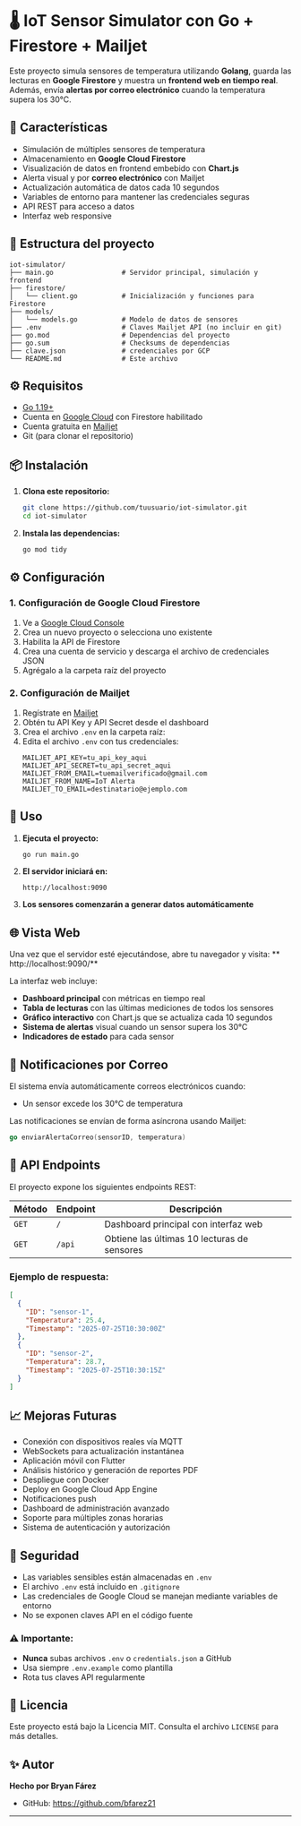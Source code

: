 # 🌡️ IoT Sensor Simulator con Go + Firestore + Mailjet

Este proyecto simula sensores de temperatura utilizando **Golang**, guarda las lecturas en **Google Firestore** y muestra un **frontend web en tiempo real**. Además, envía **alertas por correo electrónico** cuando la temperatura supera los 30°C.


## 🚀 Características

-  Simulación de múltiples sensores de temperatura
-  Almacenamiento en **Google Cloud Firestore**
-  Visualización de datos en frontend embebido con **Chart.js**
-  Alerta visual y por **correo electrónico** con Mailjet
-  Actualización automática de datos cada 10 segundos
-  Variables de entorno para mantener las credenciales seguras
-  API REST para acceso a datos
-  Interfaz web responsive

## 🧱 Estructura del proyecto

```
iot-simulator/
├── main.go                 # Servidor principal, simulación y frontend
├── firestore/
│   └── client.go           # Inicialización y funciones para Firestore
├── models/
│   └── models.go           # Modelo de datos de sensores
├── .env                    # Claves Mailjet API (no incluir en git)
├── go.mod                  # Dependencias del proyecto
├── go.sum                  # Checksums de dependencias
├── clave.json              # credenciales por GCP 
└── README.md               # Este archivo
```

## ⚙️ Requisitos

- [Go 1.19+](https://go.dev/dl/)
- Cuenta en [Google Cloud](https://console.cloud.google.com/) con Firestore habilitado
- Cuenta gratuita en [Mailjet](https://www.mailjet.com/)
- Git (para clonar el repositorio)

## 📦 Instalación

1. **Clona este repositorio:**
   ```bash
   git clone https://github.com/tuusuario/iot-simulator.git
   cd iot-simulator
   ```

2. **Instala las dependencias:**
   ```bash
   go mod tidy
   ```

## ⚙️ Configuración

### 1. Configuración de Google Cloud Firestore

1. Ve a [Google Cloud Console](https://console.cloud.google.com/)
2. Crea un nuevo proyecto o selecciona uno existente
3. Habilita la API de Firestore
4. Crea una cuenta de servicio y descarga el archivo de credenciales JSON
5. Agrégalo a la carpeta raíz del proyecto
  

### 2. Configuración de Mailjet

1. Regístrate en [Mailjet](https://www.mailjet.com/)
2. Obtén tu API Key y API Secret desde el dashboard
3. Crea el archivo `.env` en la carpeta raíz:
4. Edita el archivo `.env` con tus credenciales:
   ```env
   MAILJET_API_KEY=tu_api_key_aqui
   MAILJET_API_SECRET=tu_api_secret_aqui
   MAILJET_FROM_EMAIL=tuemailverificado@gmail.com
   MAILJET_FROM_NAME=IoT Alerta
   MAILJET_TO_EMAIL=destinatario@ejemplo.com
   ```

## 🚀 Uso

1. **Ejecuta el proyecto:**
   ```bash
   go run main.go
   ```

2. **El servidor iniciará en:**
   ```
   http://localhost:9090
   ```

3. **Los sensores comenzarán a generar datos automáticamente**

## 🌐 Vista Web

Una vez que el servidor esté ejecutándose, abre tu navegador y visita:
** http://localhost:9090/**

La interfaz web incluye:

- **Dashboard principal** con métricas en tiempo real
- **Tabla de lecturas** con las últimas mediciones de todos los sensores
- **Gráfico interactivo** con Chart.js que se actualiza cada 10 segundos
- **Sistema de alertas** visual cuando un sensor supera los 30°C
- **Indicadores de estado** para cada sensor

## 📧 Notificaciones por Correo

El sistema envía automáticamente correos electrónicos cuando:

- Un sensor excede los 30°C de temperatura

Las notificaciones se envían de forma asíncrona usando Mailjet:

```go
go enviarAlertaCorreo(sensorID, temperatura)
```

## 🔌 API Endpoints

El proyecto expone los siguientes endpoints REST:

| Método | Endpoint | Descripción |
|--------|----------|-------------|
| `GET` | `/` | Dashboard principal con interfaz web |
| `GET` | `/api` | Obtiene las últimas 10 lecturas de sensores |


### Ejemplo de respuesta:

```json
[
  {
    "ID": "sensor-1",
    "Temperatura": 25.4,
    "Timestamp": "2025-07-25T10:30:00Z"
  },
  {
    "ID": "sensor-2", 
    "Temperatura": 28.7,
    "Timestamp": "2025-07-25T10:30:15Z"
  }
]
```

## 📈 Mejoras Futuras

-  Conexión con dispositivos reales vía MQTT
-  WebSockets para actualización instantánea
-  Aplicación móvil con Flutter
-  Análisis histórico y generación de reportes PDF
-  Despliegue con Docker
-  Deploy en Google Cloud App Engine
-  Notificaciones push
-  Dashboard de administración avanzado
-  Soporte para múltiples zonas horarias
-  Sistema de autenticación y autorización

## 🔐 Seguridad

-  Las variables sensibles están almacenadas en `.env`
-  El archivo `.env` está incluido en `.gitignore`
-  Las credenciales de Google Cloud se manejan mediante variables de entorno
-  No se exponen claves API en el código fuente

### ⚠️ Importante:
- **Nunca** subas archivos `.env` o `credentials.json` a GitHub
- Usa siempre `.env.example` como plantilla
- Rota tus claves API regularmente

## 📄 Licencia

Este proyecto está bajo la Licencia MIT. Consulta el archivo `LICENSE` para más detalles.

## ✨ Autor

**Hecho por Bryan Fárez**

- GitHub: https://github.com/bfarez21

---

